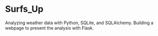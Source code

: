 # Surfs_Up
Analyzing weather data with Python, SQLite, and SQLAlchemy. Building a webpage to present the analysis with Flask.
